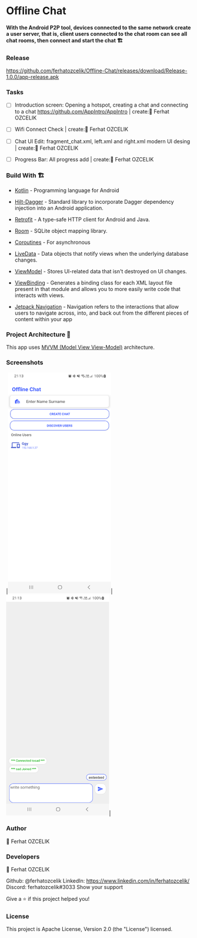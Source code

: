 # Offline Chat
#### With the Android P2P tool, devices connected to the same network create a user server, that is, client users connected to the chat room can see all chat rooms, then connect and start the chat 🏗

### Release
https://github.com/ferhatozcelik/Offline-Chat/releases/download/Release-1.0.0/app-release.apk

### Tasks
- [ ] Introduction screen: Opening a hotspot, creating a chat and connecting to a chat https://github.com/AppIntro/AppIntro | create:👤 Ferhat OZCELIK
- [ ] Wifi Connect Check | create:👤 Ferhat OZCELIK
- [ ] Chat UI Edit: fragment_chat.xml, left.xml and right.xml modern UI desing | create:👤 Ferhat OZCELIK
- [ ] Progress Bar: All progress add | create:👤 Ferhat OZCELIK


### Build With 🏗️
- [Kotlin] - Programming language for Android
- [Hilt-Dagger] - Standard library to incorporate Dagger dependency injection into an Android application.
- [Retrofit] -  A type-safe HTTP client for Android and Java.
- [Room] - SQLite object mapping library.
- [Coroutines] - For asynchronous
- [LiveData] - Data objects that notify views when the underlying database changes.
- [ViewModel] - Stores UI-related data that isn't destroyed on UI changes.
- [ViewBinding] - Generates a binding class for each XML layout file present in that module and allows you to more easily write code that interacts with views.
- [Jetpack Navigation] - Navigation refers to the interactions that allow users to navigate across, into, and back out from the different pieces of content within your app

  [ViewModel]: <https://developer.android.com/topic/libraries/architecture/viewmodel>
  [Jetpack Navigation]: <https://developer.android.com/guide/navigation/>
  [Hilt-Dagger]: <https://dagger.dev/hilt/>
  [DataStore]: <https://developer.android.com/topic/libraries/architecture/datastore>
  [ViewBinding]: <https://developer.android.com/topic/libraries/view-binding>
  [LiveData]: <https://developer.android.com/topic/libraries/architecture/livedata/>
  [Retrofit]: <https://square.github.io/retrofit/>
  [ViewModel]: <https://developer.android.com/topic/libraries/architecture/viewmodel>
  [Kotlin]: <https://kotlinlang.org>
  [Coroutines]: <https://kotlinlang.org/docs/coroutines-overview.html>
  [MVVM (Model View View-Model)]: <https://developer.android.com/jetpack/guide#recommended-app-arch>
  [Dictionary Api]: <https://api.dictionaryapi.dev/>
  [Room]: <https://developer.android.com/training/data-storage/room/>

### Project Architecture 🗼

This app uses [MVVM (Model View View-Model)] architecture.

### Screenshots

|<img src="screenshots/screenshot_01.png" width="280" height="600">|<img src="screenshots/screenshot_02.png" width="280" height="600">|

### Author
👤 Ferhat OZCELIK

### Developers
👤 Ferhat OZCELIK

Github: @ferhatozcelik
LinkedIn: https://www.linkedin.com/in/ferhatozcelik/
Discord: ferhatozcelik#3033
Show your support

Give a ⭐️ if this project helped you!

### License
This project is Apache License, Version 2.0 (the "License") licensed.
